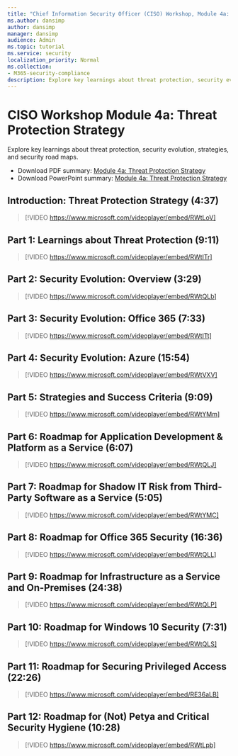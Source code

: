 ```yaml
---
title: "Chief Information Security Officer (CISO) Workshop, Module 4a: Threat Protection Strategy"
ms.author: dansimp
author: dansimp
manager: dansimp
audience: Admin
ms.topic: tutorial
ms.service: security
localization_priority: Normal
ms.collection:
- M365-security-compliance
description: Explore key learnings about threat protection, security evolution, strategies, and security road maps.
---
```


# CISO Workshop Module 4a: Threat Protection Strategy

Explore key learnings about threat protection, security evolution, strategies, and security road maps.

- Download PDF summary: [Module 4a: Threat Protection Strategy](https://download.microsoft.com/download/e/0/3/e037fdcb-67f8-43f7-b137-36ffed7e317c/ciso-workshop-4a-threat-protection.pdf)
- Download PowerPoint summary: [Module 4a: Threat Protection Strategy](https://download.microsoft.com/download/e/0/3/e037fdcb-67f8-43f7-b137-36ffed7e317c/ciso-workshop-4a-threat-protection.pptx)

## Introduction: Threat Protection Strategy (4:37)

> [!VIDEO https://www.microsoft.com/videoplayer/embed/RWtLoV]

## Part 1: Learnings about Threat Protection (9:11)

> [!VIDEO https://www.microsoft.com/videoplayer/embed/RWtITr]

## Part 2: Security Evolution: Overview (3:29)

> [!VIDEO https://www.microsoft.com/videoplayer/embed/RWtQLb]

## Part 3: Security Evolution: Office 365 (7:33)

> [!VIDEO https://www.microsoft.com/videoplayer/embed/RWtITt]

## Part 4: Security Evolution: Azure (15:54)

> [!VIDEO https://www.microsoft.com/videoplayer/embed/RWtVXV]

## Part 5: Strategies and Success Criteria (9:09)

> [!VIDEO https://www.microsoft.com/videoplayer/embed/RWtYMm]

## Part 6: Roadmap for Application Development & Platform as a Service (6:07)

> [!VIDEO https://www.microsoft.com/videoplayer/embed/RWtQLJ]

## Part 7: Roadmap for Shadow IT Risk from Third-Party Software as a Service (5:05)

> [!VIDEO https://www.microsoft.com/videoplayer/embed/RWtYMC]

## Part 8: Roadmap for Office 365 Security (16:36)

> [!VIDEO https://www.microsoft.com/videoplayer/embed/RWtQLL]

## Part 9: Roadmap for Infrastructure as a Service and On-Premises (24:38)

> [!VIDEO https://www.microsoft.com/videoplayer/embed/RWtQLP]

## Part 10: Roadmap for Windows 10 Security (7:31)

> [!VIDEO https://www.microsoft.com/videoplayer/embed/RWtQLS]

## Part 11: Roadmap for Securing Privileged Access (22:26)

> [!VIDEO https://www.microsoft.com/videoplayer/embed/RE36aLB]

## Part 12: Roadmap for (Not) Petya and Critical Security Hygiene (10:28)

> [!VIDEO https://www.microsoft.com/videoplayer/embed/RWtLpb]